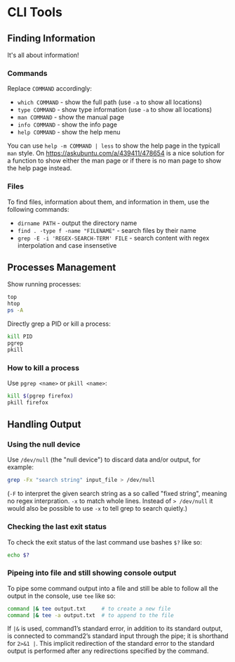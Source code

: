 # CLI Tools

## Finding Information

It's all about information!

### Commands

Replace `COMMAND` accordingly:

- `which COMMAND` - show the full path (use `-a` to show all locations) 
- `type COMMAND` - show type information (use `-a` to show all locations)
- `man COMMAND` - show the manual page
- `info COMMAND` - show the info page
- `help COMMAND` - show the help menu
 
You can use `help -m COMMAND | less` to show the help page in the typicall `man` style.
On <https://askubuntu.com/a/439411/478654> is a nice solution for a function to show either the man page or if there is no man page to show the help page instead.

### Files

To find files, information about them, and information in them, use the following commands:

- `dirname PATH` - output the directory name 
- `find . -type f -name "FILENAME"` - search files by their name
- `grep -E -i 'REGEX-SEARCH-TERM' FILE` - search content with regex interpolation and case insensetive 

## Processes Management

Show running processes:

```sh
top
htop
ps -A
```

Directly grep a PID or kill a process:

```sh
kill PID
pgrep
pkill
```

### How to kill a process

Use `pgrep <name>` or `pkill <name>`:

```sh
kill $(pgrep firefox)
pkill firefox
```

## Handling Output

### Using the null device


Use `/dev/null` (the "null device") to discard data and/or output, for example:

```sh
grep -Fx "search string" input_file > /dev/null
```

(`-F` to interpret the given search string as a so called "fixed string", meaning no regex interpration. `-x` to match whole lines. Instead of `> /dev/null` it would also be possible to use `-x` to tell grep to search quietly.)

### Checking the last exit status

To check the exit status of the last command use bashes `$?` like so:

```sh
echo $?
```

### Pipeing into file and still showing console output

To pipe some command output into a file and still be able to follow all the output in the console, use `tee` like so:

```sh
command |& tee output.txt     # to create a new file
command |& tee -a output.txt  # to append to the file
```

If `|&` is used, command1’s standard error, in addition to its standard output, is connected to command2’s standard input through the pipe;
it is shorthand for `2>&1 |`.
This implicit redirection of the standard error to the standard output is performed after any redirections specified by the command.
